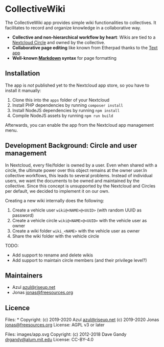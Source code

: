 # CollectiveWiki

The CollectiveWiki app provides simple wiki functionalities to collectives.
It facilitates to record and organize knowledge in a collaborative way.

* **Collective and non-hierarchical workflow by heart**: Wikis are tied to
  a [Nextcloud Circle](https://github.com/nextcloud/circles) and owned by
  the collective.
* **Collaborative page editing** like known from Etherpad thanks to the
  [Text app](https://github.com/nextcloud/text)
* **Well-known [Markdown](https://en.wikipedia.org/wiki/Markdown) syntax**
  for page formatting

## Installation

The app is *not* published yet to the Nextcloud app store, so you have to
install it manually:

1. Clone this into the `apps` folder of your Nextcloud
2. Install PHP dependencies by running `composer install`
3. Install NodeJS dependencies by running `npm install`
4. Compile NodeJS assets by running `npm run build`

Afterwards, you can enable the app from the Nextcloud app management menu.

## Development Background: Circle and user management

In Nextcloud, every file/folder is owned by a user. Even when shared with a
circle, the ultimate power over this object remains at the owner user.In
collective workflows, this leads to several problems. Instead of individual
users, we want the documents to be owned and maintained by the collective.
Since this concept is unsupported by the Nextcloud and Circles per default,
we decided to implement it on our own.

Creating a new wiki internally does the following:

1. Create a vehicle user `wiki@<NAME>@<UUID>` (with random UUID as password)
2. Create a vehicle circle `wiki@<NAME>@<UUID>` with the vehicle user as owner
3. Create a wiki folder `wiki_<NAME>` with the vehicle user as owner
4. Share the wiki folder with the vehicle circle

TODO:
* Add support to rename and delete wikis
* Add support to maintain circle members (and their privilege level?)

## Maintainers

* Azul <azul@riseup.net>
* Jonas <jonas@freesources.org>

## Licence

Files: *
Copyright: (c) 2019-2020 Azul <azul@riseup.net>
           (c) 2019-2020 Jonas <jonas@freesources.org>
License: AGPL v3 or later

Files: images/app.svg
Copyright: (c) 2012-2018 Dave Gandy <drgandy@alum.mit.edu>
License: CC-BY-4.0
